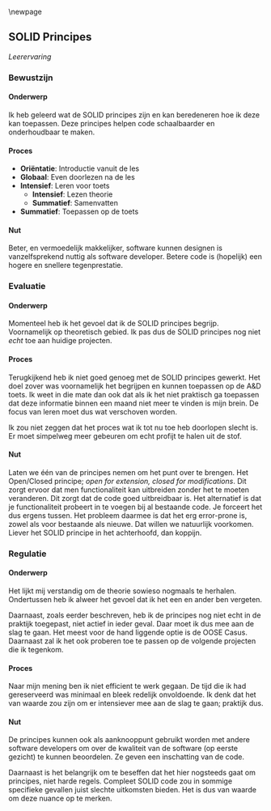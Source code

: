 
\newpage

## SOLID Principes
_Leerervaring_  

### Bewustzijn
#### Onderwerp
Ik heb geleerd wat de SOLID principes zijn en kan beredeneren hoe ik deze kan toepassen. Deze principes helpen code
schaalbaarder en onderhoudbaar te maken. 

#### Proces
- **Oriëntatie**: Introductie vanuit de les
- **Globaal**: Even doorlezen na de les
- **Intensief**: Leren voor toets
  - **Intensief**: Lezen theorie
  - **Summatief**: Samenvatten
- **Summatief**: Toepassen op de toets

#### Nut
Beter, en vermoedelijk makkelijker, software kunnen designen is vanzelfsprekend nuttig als software developer. Betere
code is (hopelijk) een hogere en snellere tegenprestatie. 

### Evaluatie
#### Onderwerp
Momenteel heb ik het gevoel dat ik de SOLID principes begrijp. Voornamelijk op theoretisch gebied. Ik pas dus de SOLID
principes nog niet _echt_ toe aan huidige projecten. 

#### Proces
Terugkijkend heb ik niet goed genoeg met de SOLID principes gewerkt. Het doel zover was voornamelijk het begrijpen en
kunnen toepassen op de A&D toets. Ik weet in die mate dan ook dat als ik het niet praktisch ga toepassen dat deze
informatie binnen een maand niet meer te vinden is mijn brein. De focus van leren moet dus wat verschoven worden.

Ik zou niet zeggen dat het proces wat ik tot nu toe heb doorlopen slecht is. Er moet simpelweg meer gebeuren om echt 
profijt te halen uit de stof.

#### Nut 
Laten we één van de principes nemen om het punt over te brengen. Het Open/Closed principe; _open for extension, closed
for modifications_. Dit zorgt ervoor dat men functionaliteit kan uitbreiden zonder het te moeten veranderen. Dit zorgt
dat de code goed uitbreidbaar is. Het alternatief is dat je functionaliteit probeert in te voegen bij al bestaande code.
Je forceert het dus ergens tussen. Het probleem daarmee is dat het erg error-prone is, zowel als voor bestaande als 
nieuwe. Dat willen we natuurlijk voorkomen. Liever het SOLID principe in het achterhoofd, dan koppijn.

### Regulatie
#### Onderwerp 
Het lijkt mij verstandig om de theorie sowieso nogmaals te herhalen. Ondertussen heb ik alweer het gevoel dat ik het 
een en ander ben vergeten. 

Daarnaast, zoals eerder beschreven, heb ik de principes nog niet echt in de praktijk toegepast, niet actief in ieder
geval. Daar moet ik dus mee aan de slag te gaan. Het meest voor de hand liggende optie is de OOSE Casus. Daarnaast
zal ik het ook proberen toe te passen op de volgende projecten die ik tegenkom. 

#### Proces
Naar mijn mening ben ik niet efficient te werk gegaan. De tijd die ik had gereserveerd was minimaal en bleek redelijk
onvoldoende. Ik denk dat het van waarde zou zijn om er intensiever mee aan de slag te gaan; praktijk dus.

#### Nut
De principes kunnen ook als aanknooppunt gebruikt worden met andere software developers om over de kwaliteit
van de software (op eerste gezicht) te kunnen beoordelen. Ze geven een inschatting van de code.

Daarnaast is het belangrijk om te beseffen dat het hier nogsteeds gaat om principes, niet harde regels. Compleet 
SOLID code zou in sommige specifieke gevallen juist slechte uitkomsten bieden. Het is dus van waarde om deze nuance 
op te merken.
